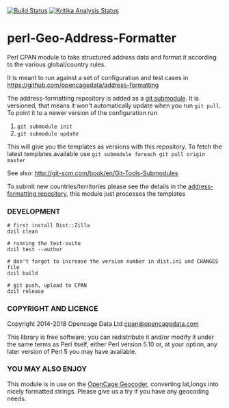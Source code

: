 [![Build Status](https://travis-ci.org/OpenCageData/perl-Geo-Address-Formatter.svg?branch=master)](https://travis-ci.org/OpenCageData/perl-Geo-Address-Formatter) [![Kritika Analysis Status](https://kritika.io/users/freyfogle/repos/4975169572151338/heads/master/status.svg)](https://kritika.io/users/freyfogle/repos/4975169572151338/heads/master/)

# perl-Geo-Address-Formatter

Perl CPAN module to take structured address data and format it
according to the various global/country rules.

It is meant to run against a set of configuration and test cases in
<https://github.com/opencagedata/address-formatting>

The address-formatting repository is added as a [git submodule](http://git-scm.com/book/en/Git-Tools-Submodules). It is
versioned, that means it won't automatically update when you run `git
pull`. To point it to a newer version of the configuration run

1. `git submodule init`
2. `git submodule update`

This will give you the templates as versions with this repository.
To fetch the latest templates available use
`git submodule foreach git pull origin master`

See also: <http://git-scm.com/book/en/Git-Tools-Submodules>

To submit new countries/territories please see the details in the
[address-formatting repository](https://github.com/opencagedata/address-formatting),
this module just processes the templates

### DEVELOPMENT

    # first install Dist::Zilla
    dzil clean

    # running the test-suite
    dzil test --author

    # don't forget to increase the version number in dist.ini and CHANGES file
    dzil build

    # git push, upload to CPAN
    dzil release


### COPYRIGHT AND LICENCE

Copyright 2014-2018 Opencage Data Ltd <cpan@opencagedata.com>

This library is free software; you can redistribute it and/or modify
it under the same terms as Perl itself, either Perl version 5.10 or,
at your option, any later version of Perl 5 you may have available.

### YOU MAY ALSO ENJOY

This module is in use on the [OpenCage
Geocoder](http://geocoder.opencagedata.com/), converting lat,longs
into nicely formatted strings.
Please give us a try if you have any geocoding needs.
